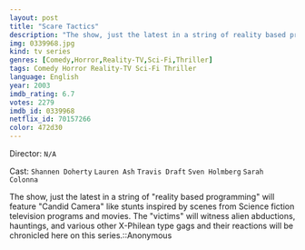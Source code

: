 ```yaml
---
layout: post
title: "Scare Tactics"
description: "The show, just the latest in a string of reality based programming will feature Candid Camera like stunts inspired by scenes from Science fiction television programs and movies. The victims will witness alien abductions, hauntings, and various other X-Philean type gags and their reactions will be chronicled here on this series..."
img: 0339968.jpg
kind: tv series
genres: [Comedy,Horror,Reality-TV,Sci-Fi,Thriller]
tags: Comedy Horror Reality-TV Sci-Fi Thriller 
language: English
year: 2003
imdb_rating: 6.7
votes: 2279
imdb_id: 0339968
netflix_id: 70157266
color: 472d30
---
```

Director: `N/A`  

Cast: `Shannen Doherty` `Lauren Ash` `Travis Draft` `Sven Holmberg` `Sarah Colonna` 

The show, just the latest in a string of "reality based programming" will feature "Candid Camera" like stunts inspired by scenes from Science fiction television programs and movies. The "victims" will witness alien abductions, hauntings, and various other X-Philean type gags and their reactions will be chronicled here on this series.::Anonymous